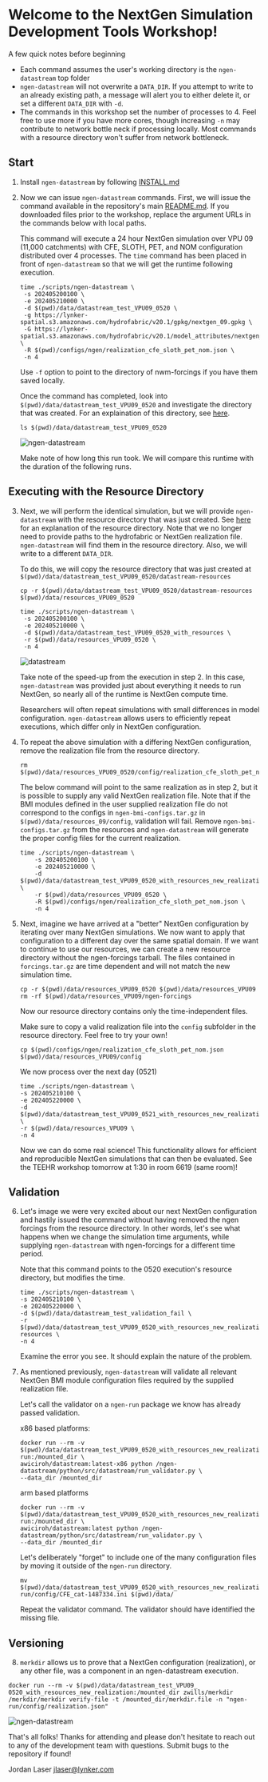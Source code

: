 # Welcome to the NextGen Simulation Development Tools Workshop!

A few quick notes before beginning
* Each command assumes the user's working directory is the `ngen-datastream` top folder
* `ngen-datastream` will not overwrite a `DATA_DIR`. If you attempt to write to an already existing path, a message will alert you to either delete it, or set a different `DATA_DIR` with `-d`.
* The commands in this workshop set the number of processes to 4. Feel free to use more if you have more cores, though increasing `-n` may contribute to network bottle neck if processing locally. Most commands with a resource directory won't suffer from network bottleneck. 

## Start
1) Install `ngen-datastream` by following [INSTALL.md](https://github.com/JordanLaserGit/ngen-datastream/blob/main/INSTALL.md)

2) Now we can issue `ngen-datastream` commands. First, we will issue the command available in the repository's main [README.md](https://github.com/CIROH-UA/ngen-datastream?tab=readme-ov-file#run-it). If you downloaded files prior to the workshop, replace the argument URLs in the commands below with local paths.

   This command will execute a 24 hour NextGen simulation over VPU 09 (11,000 catchments) with CFE, SLOTH, PET, and NOM configuration distributed over 4 processes. The `time` command has been placed in front of `ngen-datastream` so that we will get the runtime following execution.
   ```
   time ./scripts/ngen-datastream \
    -s 202405200100 \
    -e 202405210000 \
    -d $(pwd)/data/datastream_test_VPU09_0520 \
    -g https://lynker-spatial.s3.amazonaws.com/hydrofabric/v20.1/gpkg/nextgen_09.gpkg \
    -G https://lynker-spatial.s3.amazonaws.com/hydrofabric/v20.1/model_attributes/nextgen_09.parquet \
    -R $(pwd)/configs/ngen/realization_cfe_sloth_pet_nom.json \
    -n 4
    ```
    Use `-f` option to point to the directory of nwm-forcings if you have them saved locally.
  

    Once the command has completed, look into `$(pwd)/data/datastream_test_VPU09_0520` and investigate the directory that was created. For an explaination of this directory, see [here](https://github.com/CIROH-UA/ngen-datastream/blob/main/README.md#ngen-datastream-output-directory-structure).

    ```
    ls $(pwd)/data/datastream_test_VPU09_0520
    ```

    ![ngen-datastream](screenshots/step2_timing.jpg)


    Make note of how long this run took. We will compare this runtime with the duration of the following runs.

## Executing with the Resource Directory
3) Next, we will perform the identical simulation, but we will provide `ngen-datastream` with the resource directory that was just created. See [here](https://github.com/CIROH-UA/ngen-datastream/tree/main?tab=readme-ov-file#resource_dir-datastream-resources) for an explanation of the resource directory. Note that we no longer need to provide paths to the hydrofabric or NextGen realization file. `ngen-datastream` will find them in the resource directory. Also, we will write to a different `DATA_DIR`. 

    To do this, we will copy the resource directory that was just created at `$(pwd)/data/datastream_test_VPU09_0520/datastream-resources`

    ```
    cp -r $(pwd)/data/datastream_test_VPU09_0520/datastream-resources $(pwd)/data/resources_VPU09_0520
    ```

   ```
   time ./scripts/ngen-datastream \
    -s 202405200100 \
    -e 202405210000 \
    -d $(pwd)/data/datastream_test_VPU09_0520_with_resources \
    -r $(pwd)/data/resources_VPU09_0520 \
    -n 4
    ```
    ![datastream](screenshots/step3_timing.jpg)

    Take note of the speed-up from the execution in step 2. In this case, `ngen-datastream` was provided just about everything it needs to run NextGen, so nearly all of the runtime is NextGen compute time. 

    Researchers will often repeat simulations with small differences in model configuration. `ngen-datastream` allows users to efficiently repeat executions, which differ only in NextGen configuration. 

4) To repeat the above simulation with a differing NextGen configuration, remove the realization file from the resource directory.

    ```
    rm $(pwd)/data/resources_VPU09_0520/config/realization_cfe_sloth_pet_nom.json
    ```

    The below command will point to the same realization as in step 2, but it is possible to supply any valid NextGen realization file. Note that if the BMI modules defined in the user supplied realization file do not correspond to the configs in `ngen-bmi-configs.tar.gz` in `$(pwd)/data/resources_09/config`, validation will fail. Remove `ngen-bmi-configs.tar.gz` from the resources and `ngen-datastream` will generate the proper config files for the current realization.

    ```
    time ./scripts/ngen-datastream \
        -s 202405200100 \
        -e 202405210000 \
        -d $(pwd)/data/datastream_test_VPU09_0520_with_resources_new_realization \
        -r $(pwd)/data/resources_VPU09_0520 \
        -R $(pwd)/configs/ngen/realization_cfe_sloth_pet_nom.json \
        -n 4
    ```

5) Next, imagine we have arrived at a "better" NextGen configuration by iterating over many NextGen simulations. We now want to apply that configuration to a different day over the same spatial domain. If we want to continue to use our resources, we can create a new resource directory without the ngen-forcings tarball. The files contained in `forcings.tar.gz` are time dependent and will not match the new simulation time.

    ```
    cp -r $(pwd)/data/resources_VPU09_0520 $(pwd)/data/resources_VPU09    
    rm -rf $(pwd)/data/resources_VPU09/ngen-forcings
    ```

    Now our resource directory contains only the time-independent files. 
    
    Make sure to copy a valid realization file into the `config` subfolder in the resource directory. Feel free to try your own!
    ```
    cp $(pwd)/configs/ngen/realization_cfe_sloth_pet_nom.json  $(pwd)/data/resources_VPU09/config
    ```
    
    We now process over the next day (0521)
    
    ```
    time ./scripts/ngen-datastream \
    -s 202405210100 \
    -e 202405220000 \
    -d $(pwd)/data/datastream_test_VPU09_0521_with_resources_new_realization \
    -r $(pwd)/data/resources_VPU09 \
    -n 4
    ```

    Now we can do some real science! This functionality allows for efficient and reproducible NextGen simulations that can then be evaluated. See the TEEHR workshop tomorrow at 1:30 in room 6619 (same room)! 

## Validation
6) Let's image we were very excited about our next NextGen configuration and hastily issued the command without having removed the ngen forcings from the resource directory. In other words, let's see what happens when we change the simulation time arguments, while supplying `ngen-datastream` with ngen-forcings for a different time period.

    Note that this command points to the 0520 execution's resource directory, but modifies the time.

    ```
    time ./scripts/ngen-datastream \
    -s 202405210100 \
    -e 202405220000 \
    -d $(pwd)/data/datastream_test_validation_fail \
    -r $(pwd)/data/datastream_test_VPU09_0520_with_resources_new_realization/datastream-resources \
    -n 4
    ```

    Examine the error you see. It should explain the nature of the problem.

7) As mentioned previously, `ngen-datastream` will validate all relevant NextGen BMI module configuration files required by the supplied realization file. 

    Let's call the validator on a `ngen-run` package we know has already passed validation.

    x86 based platforms:
    ```
    docker run --rm -v $(pwd)/data/datastream_test_VPU09_0520_with_resources_new_realization/ngen-run:/mounted_dir \
    awiciroh/datastream:latest-x86 python /ngen-datastream/python/src/datastream/run_validator.py \
    --data_dir /mounted_dir
    ```

    arm based platforms
    ```
    docker run --rm -v $(pwd)/data/datastream_test_VPU09_0520_with_resources_new_realization/ngen-run:/mounted_dir \
    awiciroh/datastream:latest python /ngen-datastream/python/src/datastream/run_validator.py \
    --data_dir /mounted_dir
    ```

    Let's deliberately "forget" to include one of the many configuration files by moving it outside of the `ngen-run` directory.

    ```
    mv $(pwd)/data/datastream_test_VPU09_0520_with_resources_new_realization/ngen-run/config/CFE_cat-1487334.ini $(pwd)/data/
    ```

    Repeat the validator command. The validator should have identified the missing file.

## Versioning
8) `merkdir` allows us to prove that a NextGen configuration (realization), or any other file, was a component in an ngen-datastream execution. 

```
docker run --rm -v $(pwd)/data/datastream_test_VPU09_
0520_with_resources_new_realization:/mounted_dir zwills/merkdir /merkdir/merkdir verify-file -t /mounted_dir/merkdir.file -n "ngen-run/config/realization.json"
```

![ngen-datastream](screenshots/merkdir_verifyfile.jpg)



That's all folks! Thanks for attending and please don't hesitate to reach out to any of the development team with questions. Submit bugs to the repository if found!

Jordan Laser
jlaser@lynker.com


